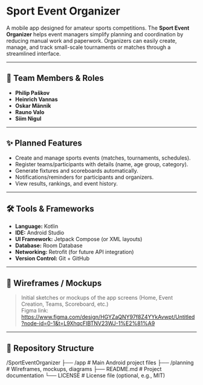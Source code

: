 # Sport Event Organizer

A mobile app designed for amateur sports competitions. The **Sport Event Organizer** helps event managers simplify planning and coordination by reducing manual work and paperwork. Organizers can easily create, manage, and track small-scale tournaments or matches through a streamlined interface.

---

## 👥 Team Members & Roles
- **Philip Paškov**
- **Heinrich Vannas**
- **Oskar Männik**
- **Rauno Valo**
- **Siim Nigul**

---

## ✨ Planned Features
- Create and manage sports events (matches, tournaments, schedules).
- Register teams/participants with details (name, age group, category).
- Generate fixtures and scoreboards automatically.
- Notifications/reminders for participants and organizers.
- View results, rankings, and event history.

---

## 🛠 Tools & Frameworks
- **Language:** Kotlin
- **IDE:** Android Studio
- **UI Framework:** Jetpack Compose (or XML layouts)
- **Database:** Room Database
- **Networking:** Retrofit (for future API integration)
- **Version Control:** Git + GitHub

---

## 📐 Wireframes / Mockups
> Initial sketches or mockups of the app screens (Home, Event Creation, Teams, Scoreboard, etc.)  
> Figma link: https://www.figma.com/design/HGYZaQNY97f8Z4YYkAvwpt/Untitled?node-id=0-1&t=L9XhqcFIBTNV23WJ-1%E2%81%A9

---

## 📂 Repository Structure
/SportEventOrganizer
├── /app                # Main Android project files
├── /planning           # Wireframes, mockups, diagrams
├── README.md           # Project documentation
└── LICENSE             # License file (optional, e.g., MIT)